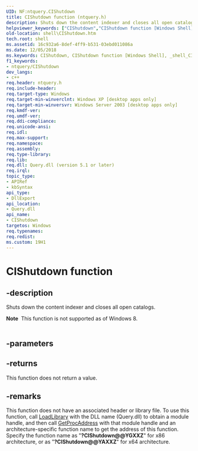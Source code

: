 ```yaml
---
UID: NF:ntquery.CIShutdown
title: CIShutdown function (ntquery.h)
description: Shuts down the content indexer and closes all open catalogs.
helpviewer_keywords: ["CIShutdown","CIShutdown function [Windows Shell]","_shell_CIShutdown","ntquery/CIShutdown","shell.CIShutdown"]
old-location: shell\CIShutdown.htm
tech.root: shell
ms.assetid: 16c932a6-8def-4ff9-b531-03ebd011086a
ms.date: 12/05/2018
ms.keywords: CIShutdown, CIShutdown function [Windows Shell], _shell_CIShutdown, ntquery/CIShutdown, shell.CIShutdown
f1_keywords:
- ntquery/CIShutdown
dev_langs:
- c++
req.header: ntquery.h
req.include-header: 
req.target-type: Windows
req.target-min-winverclnt: Windows XP [desktop apps only]
req.target-min-winversvr: Windows Server 2003 [desktop apps only]
req.kmdf-ver: 
req.umdf-ver: 
req.ddi-compliance: 
req.unicode-ansi: 
req.idl: 
req.max-support: 
req.namespace: 
req.assembly: 
req.type-library: 
req.lib: 
req.dll: Query.dll (version 5.1 or later)
req.irql: 
topic_type:
- APIRef
- kbSyntax
api_type:
- DllExport
api_location:
- Query.dll
api_name:
- CIShutdown
targetos: Windows
req.typenames: 
req.redist: 
ms.custom: 19H1
---
```


# CIShutdown function


## -description


Shuts down the content indexer and closes all open catalogs.
        
            
<div class="alert"><b>Note</b>  This function is not supported as of Windows 8.</div><div> </div>

## -parameters






## -returns



This function does not return a value.




## -remarks



This function does not have an associated header or library file. To use this function, call <a href="/windows/desktop/api/libloaderapi/nf-libloaderapi-loadlibrarya">LoadLibrary</a> with the DLL name (Query.dll) to obtain a module handle, and then call <a href="/windows/desktop/api/libloaderapi/nf-libloaderapi-getprocaddress">GetProcAddress</a> with that module handle and an architecture-specific function name to get the address of this function. Specify the function name as "<b>?CIShutdown@@YGXXZ</b>" for x86 architecture, or as "<b>?CIShutdown@@YAXXZ</b>" for x64 architecture.